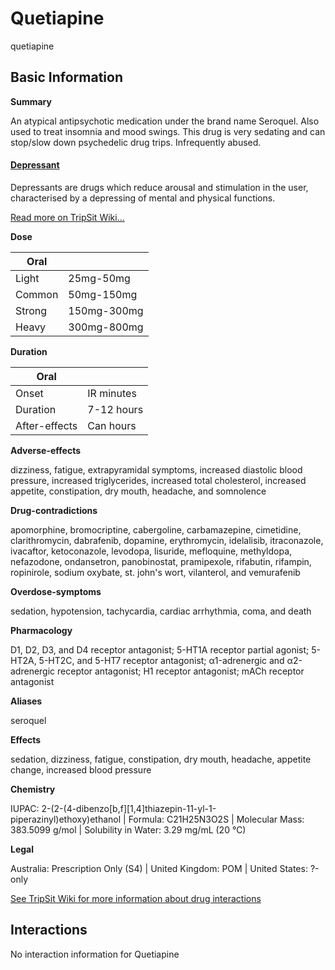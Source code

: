 # Quetiapine

quetiapine

## Basic Information

**Summary**

An atypical antipsychotic medication under the brand name Seroquel. Also used to treat insomnia and mood swings. This drug is very sedating and can stop/slow down psychedelic drug trips. Infrequently abused.

#### [Depressant](/category/depressant)

Depressants are drugs which reduce arousal and stimulation in the user, characterised by a depressing of mental and physical functions.

[Read more on TripSit Wiki...](#{category.wiki})

**Dose**

| Oral   |             |
| ------ | ----------- |
| Light  | 25mg-50mg   |
| Common | 50mg-150mg  |
| Strong | 150mg-300mg |
| Heavy  | 300mg-800mg |

**Duration**

| Oral          |            |
| ------------- | ---------- |
| Onset         | IR minutes |
| Duration      | 7-12 hours |
| After-effects | Can hours  |

**Adverse-effects**

dizziness, fatigue, extrapyramidal symptoms, increased diastolic blood pressure, increased triglycerides, increased total cholesterol, increased appetite, constipation, dry mouth, headache, and somnolence

**Drug-contradictions**

apomorphine, bromocriptine, cabergoline, carbamazepine, cimetidine, clarithromycin, dabrafenib, dopamine, erythromycin, idelalisib, itraconazole, ivacaftor, ketoconazole, levodopa, lisuride, mefloquine, methyldopa, nefazodone, ondansetron, panobinostat, pramipexole, rifabutin, rifampin, ropinirole, sodium oxybate, st. john's wort, vilanterol, and vemurafenib

**Overdose-symptoms**

sedation, hypotension, tachycardia, cardiac arrhythmia, coma, and death

**Pharmacology**

D1, D2, D3, and D4 receptor antagonist; 5-HT1A receptor partial agonist; 5-HT2A, 5-HT2C, and 5-HT7 receptor antagonist; α1-adrenergic and α2-adrenergic receptor antagonist; H1 receptor antagonist; mACh receptor antagonist

**Aliases**

seroquel  

**Effects**

sedation, dizziness, fatigue, constipation, dry mouth, headache, appetite change, increased blood pressure

**Chemistry**

IUPAC: 2-(2-(4-dibenzo\[b,f\]\[1,4\]thiazepin-11-yl-1-piperazinyl)ethoxy)ethanol | Formula: C21H25N3O2S | Molecular Mass: 383.5099 g/mol | Solubility in Water: 3.29 mg/mL (20 °C)

**Legal**

Australia: Prescription Only (S4) | United Kingdom: POM | United States: ?-only

[See TripSit Wiki for more information about drug interactions](http://combo.tripsit.me/)

## Interactions

No interaction information for Quetiapine